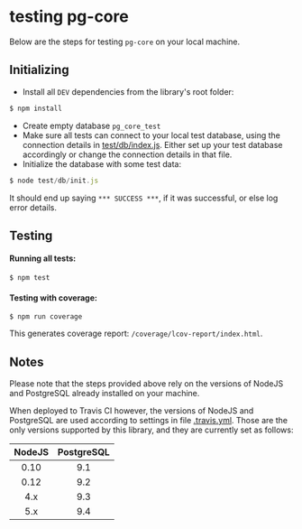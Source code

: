 # testing pg-core

Below are the steps for testing `pg-core` on your local machine.

## Initializing

* Install all `DEV` dependencies from the library's root folder:
```js
$ npm install
```
* Create empty database `pg_core_test`
* Make sure all tests can connect to your local test database, using the connection details in [test/db/index.js](/test/db/index.js).
  Either set up your test database accordingly or change the connection details in that file. 
* Initialize the database with some test data:
```js
$ node test/db/init.js
``` 
It should end up saying `*** SUCCESS ***`, if it was successful, or else log error details.

## Testing 

#### Running all tests:
```
$ npm test
```

#### Testing with coverage:
```
$ npm run coverage
```
This generates coverage report: `/coverage/lcov-report/index.html`.

## Notes
 
Please note that the steps provided above rely on the versions of NodeJS and PostgreSQL
already installed on your machine. 

When deployed to Travis CI however, the versions of NodeJS and PostgreSQL are used
according to settings in file [.travis.yml](/.travis.yml). Those are the only versions
supported by this library, and they are currently set as follows:
 
NodeJS  | PostgreSQL
:--------: | :----------:
0.10 | 9.1
0.12 | 9.2
4.x  | 9.3
5.x  | 9.4
 